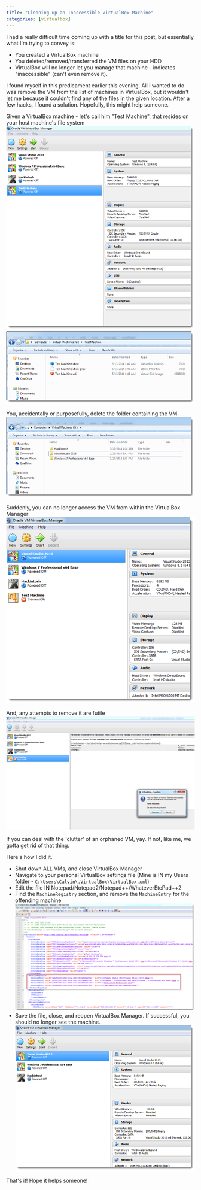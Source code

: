 ```yaml
---
title: "Cleaning up an Inaccessible VirtualBox Machine"
categories: [virtualbox]
---
```


I had a really difficult time coming up with a title for this post, but essentially what I'm trying to convey is:

* You created a VirtualBox machine
* You deleted/removed/transferred the VM files on your HDD
* VirtualBox will no longer let you manage that machine - indicates "inaccessible" (can't even remove it).

I found myself in this predicament earlier this evening. All I wanted to do was remove the VM from the list of machines in VirtualBox, but it wouldn't let me because it couldn't find any of the files in the given location. After a few hacks, I found a solution. Hopefully, this might help someone.

Given a VirtualBox machine - let's call him "Test Machine", that resides on your host machine's file system
![Setup - Image 1](TheSetup.png)
![Setup - Image 2](TheSetup2.png)

You, accidentally or purposefully, delete the folder containing the VM
![Folder is gone](FolderRemoved.png)

Suddenly, you can no longer access the VM from within the VirtualBox Manager
![Machine Invalid](MachineNowInvalid.png)

And, any attempts to remove it are futile
![Cannot Remove](CannotRemove.png)

If you can deal with the 'clutter' of an orphaned VM, yay. If not, like me, we gotta get rid of that thing. 

Here's how I did it. 

* Shut down ALL VMs, and close VirtualBox Manager 
* Navigate to your personal VirtualBox settings file (Mine is IN my Users folder - `C:\Users\Calvin\.VirtualBox\VirtualBox.xml`) 
* Edit the file IN Notepad/Notepad2/Notepad++/WhateverEtcPad++2
* Find the `MachineRegistry` section, and remove the `MachineEntry` for the offending machine
![VirtualBox Configuration](VirtualBox-Configuration.png)
* Save the file, close, and reopen VirtualBox Manager. If successful, you should no longer see the machine.
![Invalid Machine Gone](InvalidMachineGone.png)

That's it! Hope it helps someone! 
